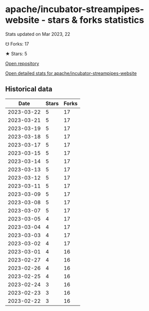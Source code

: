 # apache/incubator-streampipes-website - stars & forks statistics

Stats updated on Mar 2023, 22

☋ Forks: 17

★ Stars: 5

[Open repository](https://github.com/apache/incubator-streampipes-website)

[Open detailed stats for apache/incubator-streampipes-website](https://reviewgithub.com/rep/apache/incubator-streampipes-website)

## Historical data
| Date | Stars | Forks |
|------|-------|-------|
| 2023-03-22 | 5 | 17 | 
| 2023-03-21 | 5 | 17 | 
| 2023-03-19 | 5 | 17 | 
| 2023-03-18 | 5 | 17 | 
| 2023-03-17 | 5 | 17 | 
| 2023-03-15 | 5 | 17 | 
| 2023-03-14 | 5 | 17 | 
| 2023-03-13 | 5 | 17 | 
| 2023-03-12 | 5 | 17 | 
| 2023-03-11 | 5 | 17 | 
| 2023-03-09 | 5 | 17 | 
| 2023-03-08 | 5 | 17 | 
| 2023-03-07 | 5 | 17 | 
| 2023-03-05 | 4 | 17 | 
| 2023-03-04 | 4 | 17 | 
| 2023-03-03 | 4 | 17 | 
| 2023-03-02 | 4 | 17 | 
| 2023-03-01 | 4 | 16 | 
| 2023-02-27 | 4 | 16 | 
| 2023-02-26 | 4 | 16 | 
| 2023-02-25 | 4 | 16 | 
| 2023-02-24 | 3 | 16 | 
| 2023-02-23 | 3 | 16 | 
| 2023-02-22 | 3 | 16 | 

